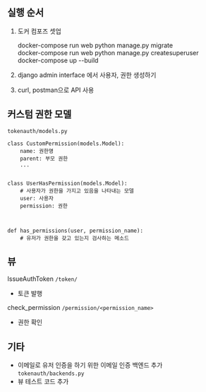## 실행 순서
1. 도커 컴포즈 셋업  


    docker-compose run web python manage.py migrate  
    docker-compose run web python manage.py createsuperuser  
    docker-compose up --build  


2. django admin interface 에서 사용자, 권한 생성하기

3. curl, postman으로 API 사용

## 커스텀 권한 모델
    tokenauth/models.py
    
    class CustomPermission(models.Model):
        name: 권한명
        parent: 부모 권한
        ...


    class UserHasPermission(models.Model):
        # 사용자가 권한을 가지고 있음을 나타내는 모델
        user: 사용자
        permission: 권한
        
    
    
    def has_permissions(user, permission_name):
        # 유저가 권한을 갖고 있는지 검사하는 메소드
        

## 뷰

IssueAuthToken `/token/`
- 토큰 발행

  
check_permission `/permission/<permission_name>`
- 권한 확인


## 기타
- 이메일로 유저 인증을 하기 위한 이메일 인증 백엔드 추가 `tokenauth/backends.py`
- 뷰 테스트 코드 추가
